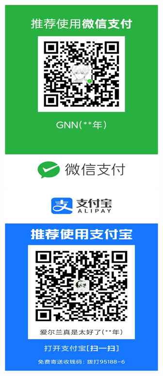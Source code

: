 <div align="center">
<img src="./image/wechat.jpg"  width="600" height="600"><br>
<img src="./image/zfb.jpg"  width="600" height="600" >
</div>
